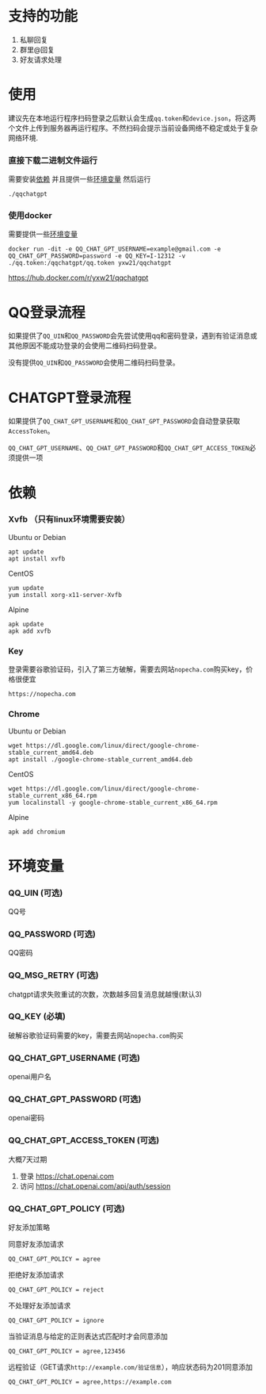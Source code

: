 # 支持的功能
1. 私聊回复
2. 群里@回复
3. 好友请求处理

# 使用
建议先在本地运行程序扫码登录之后默认会生成`qq.token`和`device.json`，将这两个文件上传到服务器再运行程序。不然扫码会提示当前设备网络不稳定或处于复杂网络环境.

### 直接下载二进制文件运行
需要安装[依赖](https://github.com/yxw21/qqchatgpt/README.md#%E4%BE%9D%E8%B5%96)
并且提供一些[环境变量](https://github.com/yxw21/qqchatgpt/README.md#%E4%BE%9D%E8%B5%96)
然后运行
```
./qqchatgpt
```

### 使用docker
需要提供一些[环境变量](https://github.com/yxw21/qqchatgpt/README.md#%E4%BE%9D%E8%B5%96)
```
docker run -dit -e QQ_CHAT_GPT_USERNAME=example@gmail.com -e QQ_CHAT_GPT_PASSWORD=password -e QQ_KEY=I-12312 -v ./qq.token:/qqchatgpt/qq.token yxw21/qqchatgpt
```
https://hub.docker.com/r/yxw21/qqchatgpt

# QQ登录流程
如果提供了`QQ_UIN`和`QQ_PASSWORD`会先尝试使用qq和密码登录，遇到有验证消息或其他原因不能成功登录的会使用二维码扫码登录。

没有提供`QQ_UIN`和`QQ_PASSWORD`会使用二维码扫码登录。

# CHATGPT登录流程
如果提供了`QQ_CHAT_GPT_USERNAME`和`QQ_CHAT_GPT_PASSWORD`会自动登录获取`AccessToken`。

`QQ_CHAT_GPT_USERNAME`、`QQ_CHAT_GPT_PASSWORD`和`QQ_CHAT_GPT_ACCESS_TOKEN`必须提供一项

# 依赖
### Xvfb （只有linux环境需要安装）
  
Ubuntu or Debian
```
apt update
apt install xvfb
```
CentOS
```
yum update
yum install xorg-x11-server-Xvfb
```
Alpine
```
apk update
apk add xvfb
```
### Key
登录需要谷歌验证码，引入了第三方破解，需要去网站`nopecha.com`购买key，价格很便宜

```
https://nopecha.com
```
### Chrome

Ubuntu or Debian
```
wget https://dl.google.com/linux/direct/google-chrome-stable_current_amd64.deb
apt install ./google-chrome-stable_current_amd64.deb
```
CentOS
```
wget https://dl.google.com/linux/direct/google-chrome-stable_current_x86_64.rpm
yum localinstall -y google-chrome-stable_current_x86_64.rpm
```
Alpine
```
apk add chromium
```


# 环境变量
### QQ_UIN (可选)
QQ号
### QQ_PASSWORD (可选)
QQ密码
### QQ_MSG_RETRY (可选)
chatgpt请求失败重试的次数，次数越多回复消息就越慢(默认3)
### QQ_KEY (必填)
破解谷歌验证码需要的key，需要去网站`nopecha.com`购买
### QQ_CHAT_GPT_USERNAME (可选)
openai用户名
### QQ_CHAT_GPT_PASSWORD (可选)
openai密码
### QQ_CHAT_GPT_ACCESS_TOKEN (可选)
大概7天过期
1. 登录 https://chat.openai.com
2. 访问 https://chat.openai.com/api/auth/session
### QQ_CHAT_GPT_POLICY (可选)
好友添加策略

同意好友添加请求
```
QQ_CHAT_GPT_POLICY = agree
```
拒绝好友添加请求
```
QQ_CHAT_GPT_POLICY = reject
```
不处理好友添加请求
```
QQ_CHAT_GPT_POLICY = ignore
```
当验证消息与给定的正则表达式匹配时才会同意添加
```
QQ_CHAT_GPT_POLICY = agree,123456
```
远程验证（GET请求`http://example.com/验证信息`），响应状态码为201同意添加
```
QQ_CHAT_GPT_POLICY = agree,https://example.com
```
